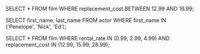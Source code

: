 SELECT * FROM film WHERE replacement_cost BETWEEN 12.99 AND 16.99;

SELECT first_name, last_name FROM actor WHERE first_name IN ('Penelope', 'Nick', 'Ed');

SELECT * FROM film WHERE rental_rate IN (0.99, 2.99, 4.99) AND replacement_cost IN (12.99, 15.99, 28.99);